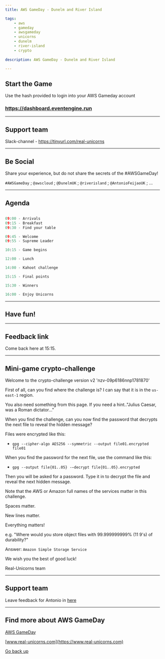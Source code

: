 ```yaml
---
title: AWS GameDay - Dunelm and River Island

tags:
    - aws
    - gameday
    - awsgameday
    - unicorns
    - dunelm
    - river-island
    - crypto
    
description: AWS GameDay - Dunelm and River Island

---
```


## Start the Game

Use the hash provided to login into your AWS Gameday account

### <https://dashboard.eventengine.run>

---

## Support team

Slack-channel - <https://tinyurl.com/real-unicorns> 

---

## Be Social

Share your experience, but do not share the secrets of the #AWSGameDay!

`#AWSGameDay` ; `@awscloud` ; `@DunelmUK` ; `@riverisland` ; `@AntonioFeijaoUK` ; ... 

---

## Agenda

```python

09:00 - Arrivals
09:15 - Breakfast
09:30 - Find your table

09:45 - Welcome
09:55 - Supreme Leader

10:15 - Game begins

12:00 - Lunch

14:00 - Kahoot challenge

15:15 - Final points

15:30 - Winners

16:00 - Enjoy Unicorns

```

---

## Have fun!

---

## Feedback link

Come back here at 15:15.

---

## Mini-game crypto-challenge

Welcome to the crypto-challenge version v2 'nzv-09p6186nnp1781870'

First of all, can you find where the challenge is? I can say that it is in the `us-east-1` region.

You also need something from this page. If you need a hint.."Julius Caesar, was a Roman dictator..."

When you find the challenge, can you now find the password that decrypts the next file to reveal the hidden message?

Files were encrypted like this:

 - `gpg --cipher-algo AES256 --symmetric --output file01.encrypted file01`

When you find the password for the next file, use the command like this:

 - `gpg --output file{01..05} -—decrypt file{01..05}.encrypted`

Then you will be asked for a password. Type it in to decrypt the file and reveal the next hidden message. 

Note that the AWS or Amazon full names of the services matter in this challenge.

Spaces matter.

New lines matter.

Everything matters!

e.g. "Where would you store object files with 99.999999999% (11 9's) of durability?"

Answer: `Amazon Simple Storage Service`


We wish you the best of good luck!

Real-Unicorns team

---

## Support team

Leave feedback for Antonio in [here](https://feedback.aws.amazon.com/?ea=feijao&fn=Antonio&ln=Feijao)

---

## Find more about AWS GameDay

[AWS GameDay](https://aws.amazon.com/gameday/)

[www.real-unicorns.com](https://www.real-unicorns.com)

[Go back up](#welcome)


